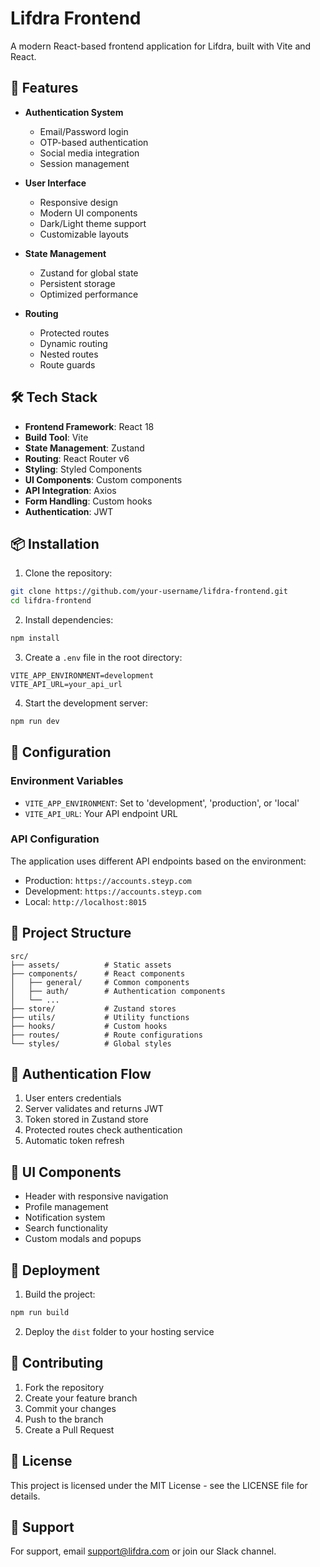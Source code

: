 # Lifdra Frontend

A modern React-based frontend application for Lifdra, built with Vite and React.

## 🚀 Features

- **Authentication System**
  - Email/Password login
  - OTP-based authentication
  - Social media integration
  - Session management

- **User Interface**
  - Responsive design
  - Modern UI components
  - Dark/Light theme support
  - Customizable layouts

- **State Management**
  - Zustand for global state
  - Persistent storage
  - Optimized performance

- **Routing**
  - Protected routes
  - Dynamic routing
  - Nested routes
  - Route guards

## 🛠️ Tech Stack

- **Frontend Framework**: React 18
- **Build Tool**: Vite
- **State Management**: Zustand
- **Routing**: React Router v6
- **Styling**: Styled Components
- **UI Components**: Custom components
- **API Integration**: Axios
- **Form Handling**: Custom hooks
- **Authentication**: JWT

## 📦 Installation

1. Clone the repository:
```bash
git clone https://github.com/your-username/lifdra-frontend.git
cd lifdra-frontend
```

2. Install dependencies:
```bash
npm install
```

3. Create a `.env` file in the root directory:
```env
VITE_APP_ENVIRONMENT=development
VITE_API_URL=your_api_url
```

4. Start the development server:
```bash
npm run dev
```

## 🔧 Configuration

### Environment Variables

- `VITE_APP_ENVIRONMENT`: Set to 'development', 'production', or 'local'
- `VITE_API_URL`: Your API endpoint URL

### API Configuration

The application uses different API endpoints based on the environment:
- Production: `https://accounts.steyp.com`
- Development: `https://accounts.steyp.com`
- Local: `http://localhost:8015`

## 📁 Project Structure

```
src/
├── assets/          # Static assets
├── components/      # React components
│   ├── general/     # Common components
│   ├── auth/        # Authentication components
│   └── ...
├── store/           # Zustand stores
├── utils/           # Utility functions
├── hooks/           # Custom hooks
├── routes/          # Route configurations
└── styles/          # Global styles
```

## 🔐 Authentication Flow

1. User enters credentials
2. Server validates and returns JWT
3. Token stored in Zustand store
4. Protected routes check authentication
5. Automatic token refresh

## 🎨 UI Components

- Header with responsive navigation
- Profile management
- Notification system
- Search functionality
- Custom modals and popups

## 🚀 Deployment

1. Build the project:
```bash
npm run build
```

2. Deploy the `dist` folder to your hosting service

## 📝 Contributing

1. Fork the repository
2. Create your feature branch
3. Commit your changes
4. Push to the branch
5. Create a Pull Request

## 📄 License

This project is licensed under the MIT License - see the LICENSE file for details.

## 🤝 Support

For support, email support@lifdra.com or join our Slack channel.
